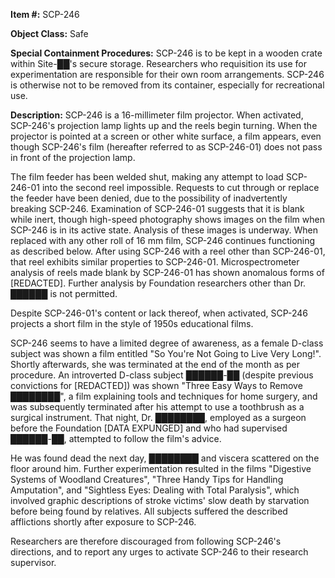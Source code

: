 **Item #:** SCP-246

**Object Class:** Safe

**Special Containment Procedures:** SCP-246 is to be kept in a wooden crate within Site-██'s secure storage. Researchers who requisition its use for experimentation are responsible for their own room arrangements. SCP-246 is otherwise not to be removed from its container, especially for recreational use.

**Description:** SCP-246 is a 16-millimeter film projector. When activated, SCP-246's projection lamp lights up and the reels begin turning. When the projector is pointed at a screen or other white surface, a film appears, even though SCP-246's film (hereafter referred to as SCP-246-01) does not pass in front of the projection lamp.

The film feeder has been welded shut, making any attempt to load SCP-246-01 into the second reel impossible. Requests to cut through or replace the feeder have been denied, due to the possibility of inadvertently breaking SCP-246. Examination of SCP-246-01 suggests that it is blank while inert, though high-speed photography shows images on the film when SCP-246 is in its active state. Analysis of these images is underway. When replaced with any other roll of 16 mm film, SCP-246 continues functioning as described below. After using SCP-246 with a reel other than SCP-246-01, that reel exhibits similar properties to SCP-246-01. Microspectrometer analysis of reels made blank by SCP-246-01 has shown anomalous forms of \[REDACTED\]. Further analysis by Foundation researchers other than Dr. ██████ is not permitted.

Despite SCP-246-01's content or lack thereof, when activated, SCP-246 projects a short film in the style of 1950s educational films.

SCP-246 seems to have a limited degree of awareness, as a female D-class subject was shown a film entitled "So You're Not Going to Live Very Long!". Shortly afterwards, she was terminated at the end of the month as per procedure. An introverted D-class subject ██████-██ (despite previous convictions for \[REDACTED\]) was shown "Three Easy Ways to Remove ████████", a film explaining tools and techniques for home surgery, and was subsequently terminated after his attempt to use a toothbrush as a surgical instrument. That night, Dr. ████████, employed as a surgeon before the Foundation \[DATA EXPUNGED\] and who had supervised ██████-██, attempted to follow the film's advice.

He was found dead the next day, ████████ and viscera scattered on the floor around him. Further experimentation resulted in the films "Digestive Systems of Woodland Creatures", "Three Handy Tips for Handling Amputation", and "Sightless Eyes: Dealing with Total Paralysis", which involved graphic descriptions of stroke victims' slow death by starvation before being found by relatives. All subjects suffered the described afflictions shortly after exposure to SCP-246.

Researchers are therefore discouraged from following SCP-246's directions, and to report any urges to activate SCP-246 to their research supervisor.